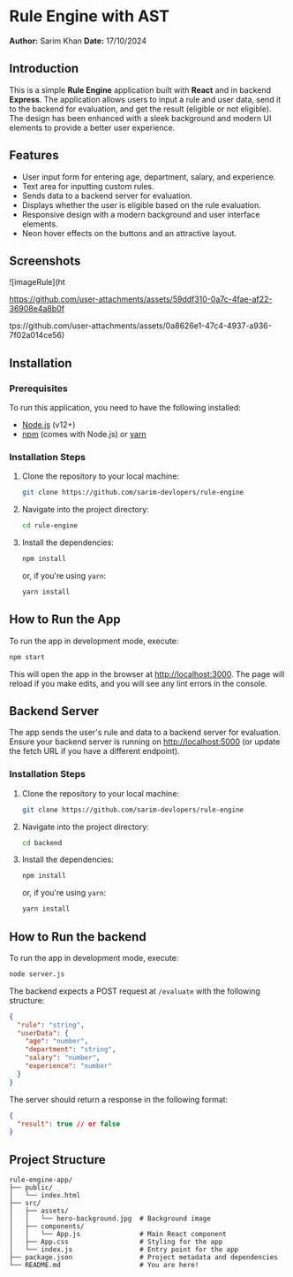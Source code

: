 
# Rule Engine with AST
**Author:** Sarim Khan 
**Date:**   17/10/2024

## Introduction
This is a simple **Rule Engine** application built with **React** and in backend **Express**. The application allows users to input a rule and user data, send it to the backend for evaluation, and get the result (eligible or not eligible). The design has been enhanced with a sleek background and modern UI elements to provide a better user experience.

## Features
- User input form for entering age, department, salary, and experience.
- Text area for inputting custom rules.
- Sends data to a backend server for evaluation.
- Displays whether the user is eligible based on the rule evaluation.
- Responsive design with a modern background and user interface elements.
- Neon hover effects on the buttons and an attractive layout.

## Screenshots
![imageRule](ht

https://github.com/user-attachments/assets/59ddf310-0a7c-4fae-af22-36908e4a8b0f

tps://github.com/user-attachments/assets/0a8626e1-47c4-4937-a936-7f02a014ce56)


## Installation

### Prerequisites
To run this application, you need to have the following installed:
- [Node.js](https://nodejs.org/en/) (v12+)
- [npm](https://www.npmjs.com/) (comes with Node.js) or [yarn](https://yarnpkg.com/)

### Installation Steps
1. Clone the repository to your local machine:
   ```bash
   git clone https://github.com/sarim-devlopers/rule-engine
   ```

2. Navigate into the project directory:
   ```bash
   cd rule-engine
   ```

3. Install the dependencies:
   ```bash
   npm install
   ```
   or, if you're using `yarn`:
   ```bash
   yarn install
   ```

## How to Run the App
To run the app in development mode, execute:
```bash
npm start
```
This will open the app in the browser at [http://localhost:3000](http://localhost:3000). The page will reload if you make edits, and you will see any lint errors in the console.



## Backend Server
The app sends the user's rule and data to a backend server for evaluation. Ensure your backend server is running on [http://localhost:5000](http://localhost:5000) (or update the fetch URL if you have a different endpoint).
### Installation Steps
1. Clone the repository to your local machine:
   ```bash
   git clone https://github.com/sarim-devlopers/rule-engine
   ```

2. Navigate into the project directory:
   ```bash
   cd backend
   ```

3. Install the dependencies:
   ```bash
   npm install
   ```
   or, if you're using `yarn`:
   ```bash
   yarn install
   ```

## How to Run the backend
To run the app in development mode, execute:
```bash
node server.js
```
The backend expects a POST request at `/evaluate` with the following structure:
```json
{
  "rule": "string",
  "userData": {
    "age": "number",
    "department": "string",
    "salary": "number",
    "experience": "number"
  }
}
```
The server should return a response in the following format:
```json
{
  "result": true // or false
}
```

## Project Structure
```
rule-engine-app/
├── public/
│   └── index.html
├── src/
│   ├── assets/
│   │   └── hero-background.jpg  # Background image
│   ├── components/
│   │   └── App.js               # Main React component
│   ├── App.css                  # Styling for the app
│   └── index.js                 # Entry point for the app
├── package.json                 # Project metadata and dependencies
└── README.md                    # You are here!


